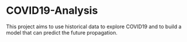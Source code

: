 # COVID19-Analysis
This project aims to use historical data to explore COVID19 and to build a model that can predict the future propagation.
